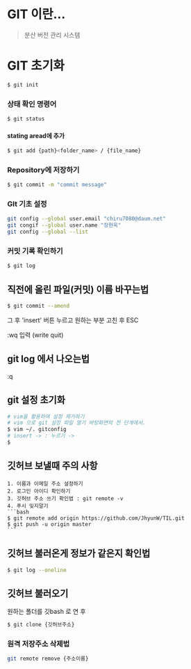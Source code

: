 # GIT 이란...
> 분산 버전 관리 시스템

# GIT 초기화
```bash
$ git init
```

### 상태 확인 명령어

```bash
$ git status
```

#### stating aread에 추가
```bash
$ git add {path}<folder_name> / {file_name}
```

### Repository에 저장하기
```bash
$ git commit -m "commit message"
```

### GIt 기초 설정
```bash
git config --global user.email "chiru7080@daum.net"
git congif --global user.name "장현욱"
git config --global --list
```

### 커밋 기록 확인하기
```bash
$ git log
```
## 직전에 올린 파일(커밋) 이름 바꾸는법

```bash
$ git commit --amend
```

그 후 'insert' 버튼 누르고 원하는 부분 고친 후 ESC

:wq 입력 (write quit)

## git log 에서 나오는법
:q

## git 설정 초기화
```bash
# vim을 활용하여 설정 제거하기
# vim 으로 git 설정 파일 열기 바탕화면의 전 단계에서.
$ vim ~/. gitconfig
# insert -> : 누르기 -> 
$
```

## 깃허브 보낼때 주의 사항
    1. 이름과 이메일 주소 설정하기
    2. 로그인 아이디 확인하기
    3. 깃허브 주소 쓰기 확인법 : git remote -v
    4. 푸시 잊지말기
    ```bash
    $ git remote add origin https://github.com/JhyunW/TIL.git
    $ git push -u origin master
    ```

## 깃허브 불러온게 정보가 같은지 확인법
```bash
$ git log --oneline
```

## 깃허브 불러오기
원하는 폴더를 깃bash 로 연 후
```bash
$ git clone {깃허브주소}
```

### 원격 저장주소 삭제법
```bash
git remote remove {주소이름}
```